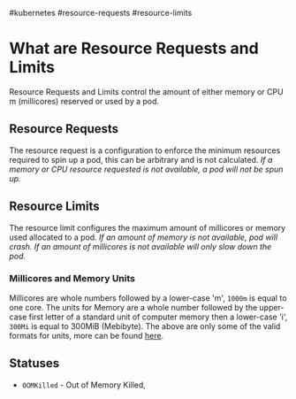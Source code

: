 #kubernetes #resource-requests #resource-limits
# What are Resource Requests and Limits
Resource Requests and Limits control the amount of either memory or CPU m (millicores) reserved or used by a pod.
## Resource Requests
The resource request is a configuration to enforce the minimum resources required to spin up a pod, this can be arbitrary and is not calculated.
*If a memory or CPU resource requested is not available, a pod will not be spun up.*
## Resource Limits
The resource limit configures the maximum amount of millicores or memory used allocated to a pod. 
*If an amount of memory is not available, pod will crash. If an amount of millicores is not available will only slow down the pod.*
### Millicores and Memory Units
Millicores are whole numbers followed by a lower-case 'm', `1000m` is equal to one core. 
The units for Memory are a whole number followed by the upper-case first letter of a standard unit of computer memory then a lower-case 'i', `300Mi` is equal to 300MiB (Mebibyte).
The above are only some of the valid formats for units, more can be found [here](https://kubernetes.io/docs/concepts/configuration/manage-resources-containers/#meaning-of-cpu). 
## Statuses
* `OOMKilled` - Out of Memory Killed, 